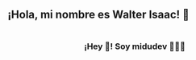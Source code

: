 ## ¡Hola, mi nombre es Walter Isaac! 👋
<p align="center" width="300">
   <img align="center" width="200" />
   <h3 align="center">¡Hey 👋! Soy midudev 👨🏻‍💻</h3>
</p>

<!--
**sakoke/sakoke** is a ✨ _special_ ✨ repository because its `README.md` (this file) appears on your GitHub profile.

Here are some ideas to get you started:

- 🔭 I’m currently working on ...
- 🌱 I’m currently learning ...
- 👯 I’m looking to collaborate on ...
- 🤔 I’m looking for help with ...
- 💬 Ask me about ...
- 📫 How to reach me: ...
- 😄 Pronouns: ...
- ⚡ Fun fact: ...
-->
